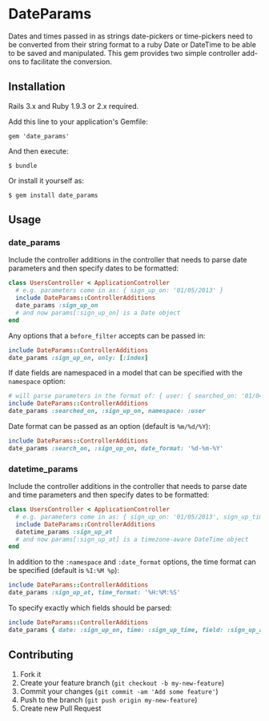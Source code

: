 # DateParams

Dates and times passed in as strings date-pickers or time-pickers need to be
converted from their string format to a ruby Date or DateTime to be able to be saved
and manipulated. This gem provides two simple controller add-ons to
facilitate the conversion.

## Installation

Rails 3.x and Ruby 1.9.3 or 2.x required.

Add this line to your application's Gemfile:

    gem 'date_params'

And then execute:

    $ bundle

Or install it yourself as:

    $ gem install date_params

## Usage

### date_params

Include the controller additions in the controller that needs to parse
date parameters and then specify dates to be formatted:
```ruby
class UsersController < ApplicationController
  # e.g. parameters come in as: { sign_up_on: '01/05/2013' }
  include DateParams::ControllerAdditions
  date_params :sign_up_on
  # and now params[:sign_up_on] is a Date object
end
```

Any options that a `before_filter` accepts can be passed in:
```ruby
include DateParams::ControllerAdditions
date_params :sign_up_on, only: [:index]
```

If date fields are namespaced in a model that can be specified with the
`namespace` option:
```ruby
# will parse parameters in the format of: { user: { searched_on: '01/04/2013', sign_up_on: '04/03/2013' } }
include DateParams::ControllerAdditions
date_params :searched_on, :sign_up_on, namespace: :user
```

Date format can be passed as an option (default is `%m/%d/%Y`):
```ruby
include DateParams::ControllerAdditions
date_params :search_on, :sign_up_on, date_format: '%d-%m-%Y'
```

### datetime_params

Include the controller additions in the controller that needs to parse
date and time parameters and then specify dates to be formatted:
```ruby
class UsersController < ApplicationController
  # e.g. parameters come in as: { sign_up_on: '01/05/2013', sign_up_time: '7:30 pm' }
  include DateParams::ControllerAdditions
  datetime_params :sign_up_at
  # and now params[:sign_up_at] is a timezone-aware DateTime object
end
```

In addition to the `:namespace` and `:date_format` options, the time format can be specified
(default is `%I:%M %p`):
```ruby
include DateParams::ControllerAdditions
date_params :sign_up_at, time_format: '%H:%M:%S'
```

To specify exactly which fields should be parsed:
```ruby
include DateParams::ControllerAdditions
date_params { date: :sign_up_on, time: :sign_up_time, field: :sign_up_at }, only: :create
```

## Contributing

1. Fork it
2. Create your feature branch (`git checkout -b my-new-feature`)
3. Commit your changes (`git commit -am 'Add some feature'`)
4. Push to the branch (`git push origin my-new-feature`)
5. Create new Pull Request

